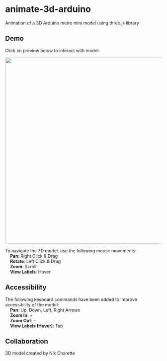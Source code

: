 # animate-3d-arduino
Animation of a 3D Arduino metro mini model using three.js library

## Demo
Click on preview below to interact with model:

<a href="https://dreamworthie.s3.us-east-2.amazonaws.com/animate-3d-arduino/index.html"><img src="https://github.com/HilarieSit/animate-3d-arduino/blob/main/screenshot.gif" width="600"></a>

To navigate the 3D model, use the following mouse movements: \
&nbsp;&nbsp;&nbsp;&nbsp;**Pan**: Right Click & Drag \
&nbsp;&nbsp;&nbsp;&nbsp;**Rotate**: Left Click & Drag \
&nbsp;&nbsp;&nbsp;&nbsp;**Zoom**: Scroll \
&nbsp;&nbsp;&nbsp;&nbsp;**View Labels**: Hover

## Accessibility
The following keyboard commands have been added to improve accessibility of the model: \
&nbsp;&nbsp;&nbsp;&nbsp;**Pan**: Up, Down, Left, Right Arrows \
&nbsp;&nbsp;&nbsp;&nbsp;**Zoom In**: + \
&nbsp;&nbsp;&nbsp;&nbsp;**Zoom Out**: - \
&nbsp;&nbsp;&nbsp;&nbsp;**View Labels (Hover)**: Tab

## Collaboration
3D model created by Nik Charette